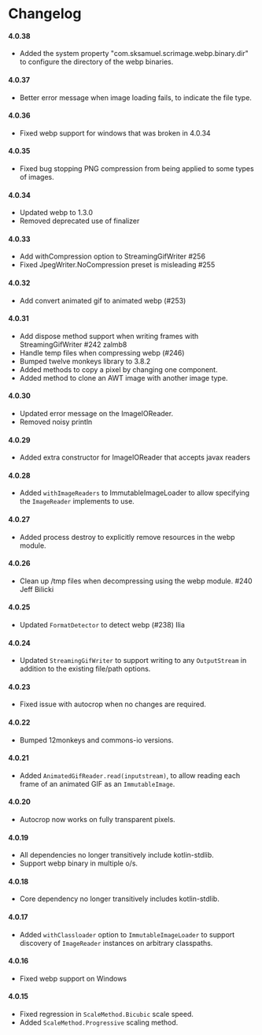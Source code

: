 Changelog
=========

#### 4.0.38

* Added the system property "com.sksamuel.scrimage.webp.binary.dir" to configure the directory of the webp binaries.

#### 4.0.37

* Better error message when image loading fails, to indicate the file type.

#### 4.0.36

* Fixed webp support for windows that was broken in 4.0.34

#### 4.0.35

* Fixed bug stopping PNG compression from being applied to some types of images.

#### 4.0.34

* Updated webp to 1.3.0
* Removed deprecated use of finalizer

#### 4.0.33

* Add withCompression option to StreamingGifWriter #256
* Fixed JpegWriter.NoCompression preset is misleading #255

#### 4.0.32

* Add convert animated gif to animated webp (#253)

#### 4.0.31

* Add dispose method support when writing frames with StreamingGifWriter #242 zalmb8
* Handle temp files when compressing webp (#246)
* Bumped twelve monkeys library to 3.8.2
* Added methods to copy a pixel by changing one component.
* Added method to clone an AWT image with another image type.

#### 4.0.30

* Updated error message on the ImageIOReader.
* Removed noisy println

#### 4.0.29

* Added extra constructor for ImageIOReader that accepts javax readers

#### 4.0.28

* Added `withImageReaders` to ImmutableImageLoader to allow specifying the `ImageReader` implements to use.

#### 4.0.27

* Added process destroy to explicitly remove resources in the webp module.

#### 4.0.26

* Clean up /tmp files when decompressing using the webp module. #240 Jeff Bilicki

#### 4.0.25

* Updated `FormatDetector` to detect webp (#238) Ilia

#### 4.0.24

* Updated `StreamingGifWriter` to support writing to any `OutputStream` in addition to the existing file/path options.

#### 4.0.23

* Fixed issue with autocrop when no changes are required.

#### 4.0.22

* Bumped 12monkeys and commons-io versions.

#### 4.0.21

* Added `AnimatedGifReader.read(inputstream)`, to allow reading each frame of an animated GIF as an `ImmutableImage`.

#### 4.0.20

* Autocrop now works on fully transparent pixels.

#### 4.0.19

* All dependencies no longer transitively include kotlin-stdlib.
* Support webp binary in multiple o/s.

#### 4.0.18

* Core dependency no longer transitively includes kotlin-stdlib.

#### 4.0.17

* Added `withClassloader` option to `ImmutableImageLoader` to support discovery of `ImageReader` instances on arbitrary
  classpaths.

#### 4.0.16

* Fixed webp support on Windows

#### 4.0.15

* Fixed regression in `ScaleMethod.Bicubic` scale speed.
* Added `ScaleMethod.Progressive` scaling method.
